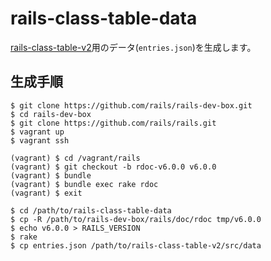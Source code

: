 # rails-class-table-data

[rails-class-table-v2](https://github.com/healthypackrat/rails-class-table-v2)用のデータ(`entries.json`)を生成します。

## 生成手順

```
$ git clone https://github.com/rails/rails-dev-box.git
$ cd rails-dev-box
$ git clone https://github.com/rails/rails.git
$ vagrant up
$ vagrant ssh

(vagrant) $ cd /vagrant/rails
(vagrant) $ git checkout -b rdoc-v6.0.0 v6.0.0
(vagrant) $ bundle
(vagrant) $ bundle exec rake rdoc
(vagrant) $ exit

$ cd /path/to/rails-class-table-data
$ cp -R /path/to/rails-dev-box/rails/doc/rdoc tmp/v6.0.0
$ echo v6.0.0 > RAILS_VERSION
$ rake
$ cp entries.json /path/to/rails-class-table-v2/src/data
```
